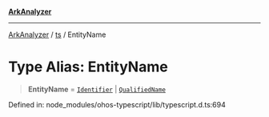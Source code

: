 [**ArkAnalyzer**](../../../../README.md)

***

[ArkAnalyzer](../../../../globals.md) / [ts](../README.md) / EntityName

# Type Alias: EntityName

> **EntityName** = [`Identifier`](../interfaces/Identifier.md) \| [`QualifiedName`](../interfaces/QualifiedName.md)

Defined in: node\_modules/ohos-typescript/lib/typescript.d.ts:694
